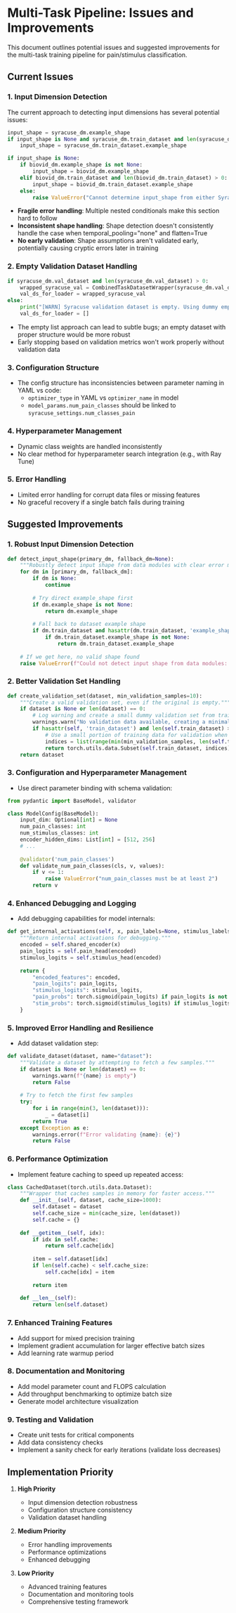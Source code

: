 # Multi-Task Pipeline: Issues and Improvements

This document outlines potential issues and suggested improvements for the multi-task training pipeline for pain/stimulus classification.

## Current Issues

### 1. Input Dimension Detection

The current approach to detecting input dimensions has several potential issues:

```python
input_shape = syracuse_dm.example_shape
if input_shape is None and syracuse_dm.train_dataset and len(syracuse_dm.train_dataset) > 0:
    input_shape = syracuse_dm.train_dataset.example_shape

if input_shape is None:
    if biovid_dm.example_shape is not None:
        input_shape = biovid_dm.example_shape
    elif biovid_dm.train_dataset and len(biovid_dm.train_dataset) > 0:
        input_shape = biovid_dm.train_dataset.example_shape
    else:
        raise ValueError("Cannot determine input_shape from either Syracuse or BioVid datasets.")
```

- **Fragile error handling**: Multiple nested conditionals make this section hard to follow
- **Inconsistent shape handling**: Shape detection doesn't consistently handle the case when temporal_pooling="none" and flatten=True
- **No early validation**: Shape assumptions aren't validated early, potentially causing cryptic errors later in training

### 2. Empty Validation Dataset Handling

```python
if syracuse_dm.val_dataset and len(syracuse_dm.val_dataset) > 0:
    wrapped_syracuse_val = CombinedTaskDatasetWrapper(syracuse_dm.val_dataset, task_name='pain_level')
    val_ds_for_loader = wrapped_syracuse_val
else:
    print("[WARN] Syracuse validation dataset is empty. Using dummy empty list for val_loader.")
    val_ds_for_loader = []
```

- The empty list approach can lead to subtle bugs; an empty dataset with proper structure would be more robust
- Early stopping based on validation metrics won't work properly without validation data

### 3. Configuration Structure

- The config structure has inconsistencies between parameter naming in YAML vs code:
  - `optimizer_type` in YAML vs `optimizer_name` in model
  - `model_params.num_pain_classes` should be linked to `syracuse_settings.num_classes_pain`

### 4. Hyperparameter Management

- Dynamic class weights are handled inconsistently
- No clear method for hyperparameter search integration (e.g., with Ray Tune)

### 5. Error Handling 

- Limited error handling for corrupt data files or missing features
- No graceful recovery if a single batch fails during training

## Suggested Improvements

### 1. Robust Input Dimension Detection

```python
def detect_input_shape(primary_dm, fallback_dm=None):
    """Robustly detect input shape from data modules with clear error messages."""
    for dm in [primary_dm, fallback_dm]:
        if dm is None:
            continue
            
        # Try direct example_shape first
        if dm.example_shape is not None:
            return dm.example_shape
            
        # Fall back to dataset example shape
        if dm.train_dataset and hasattr(dm.train_dataset, 'example_shape'):
            if dm.train_dataset.example_shape is not None:
                return dm.train_dataset.example_shape
                
    # If we get here, no valid shape found
    raise ValueError(f"Could not detect input shape from data modules: {primary_dm}, {fallback_dm}")
```

### 2. Better Validation Set Handling

```python
def create_validation_set(dataset, min_validation_samples=10):
    """Create a valid validation set, even if the original is empty."""
    if dataset is None or len(dataset) == 0:
        # Log warning and create a small dummy validation set from training
        warnings.warn("No validation data available, creating a minimal validation set from training data.")
        if hasattr(self, 'train_dataset') and len(self.train_dataset) > min_validation_samples:
            # Use a small portion of training data for validation when needed
            indices = list(range(min(min_validation_samples, len(self.train_dataset))))
            return torch.utils.data.Subset(self.train_dataset, indices)
    return dataset
```

### 3. Configuration and Hyperparameter Management

- Use direct parameter binding with schema validation:

```python
from pydantic import BaseModel, validator

class ModelConfig(BaseModel):
    input_dim: Optional[int] = None
    num_pain_classes: int
    num_stimulus_classes: int
    encoder_hidden_dims: List[int] = [512, 256]
    # ...
    
    @validator('num_pain_classes')
    def validate_num_pain_classes(cls, v, values):
        if v <= 1:
            raise ValueError("num_pain_classes must be at least 2")
        return v
```

### 4. Enhanced Debugging and Logging

- Add debugging capabilities for model internals:

```python
def get_internal_activations(self, x, pain_labels=None, stimulus_labels=None):
    """Return internal activations for debugging."""
    encoded = self.shared_encoder(x)
    pain_logits = self.pain_head(encoded)
    stimulus_logits = self.stimulus_head(encoded)
    
    return {
        "encoded_features": encoded,
        "pain_logits": pain_logits,
        "stimulus_logits": stimulus_logits,
        "pain_probs": torch.sigmoid(pain_logits) if pain_logits is not None else None,
        "stim_probs": torch.sigmoid(stimulus_logits) if stimulus_logits is not None else None,
    }
```

### 5. Improved Error Handling and Resilience

- Add dataset validation step:

```python
def validate_dataset(dataset, name="dataset"):
    """Validate a dataset by attempting to fetch a few samples."""
    if dataset is None or len(dataset) == 0:
        warnings.warn(f"{name} is empty")
        return False
        
    # Try to fetch the first few samples
    try:
        for i in range(min(3, len(dataset))):
            _ = dataset[i]
        return True
    except Exception as e:
        warnings.error(f"Error validating {name}: {e}")
        return False
```

### 6. Performance Optimization

- Implement feature caching to speed up repeated access:

```python
class CachedDataset(torch.utils.data.Dataset):
    """Wrapper that caches samples in memory for faster access."""
    def __init__(self, dataset, cache_size=1000):
        self.dataset = dataset
        self.cache_size = min(cache_size, len(dataset))
        self.cache = {}
        
    def __getitem__(self, idx):
        if idx in self.cache:
            return self.cache[idx]
            
        item = self.dataset[idx]
        if len(self.cache) < self.cache_size:
            self.cache[idx] = item
            
        return item
        
    def __len__(self):
        return len(self.dataset)
```

### 7. Enhanced Training Features

- Add support for mixed precision training
- Implement gradient accumulation for larger effective batch sizes
- Add learning rate warmup period

### 8. Documentation and Monitoring

- Add model parameter count and FLOPS calculation
- Add throughput benchmarking to optimize batch size
- Generate model architecture visualization

### 9. Testing and Validation

- Create unit tests for critical components
- Add data consistency checks
- Implement a sanity check for early iterations (validate loss decreases)

## Implementation Priority

1. **High Priority**
   - Input dimension detection robustness
   - Configuration structure consistency
   - Validation dataset handling

2. **Medium Priority**
   - Error handling improvements
   - Performance optimizations
   - Enhanced debugging

3. **Low Priority**
   - Advanced training features
   - Documentation and monitoring tools
   - Comprehensive testing framework 